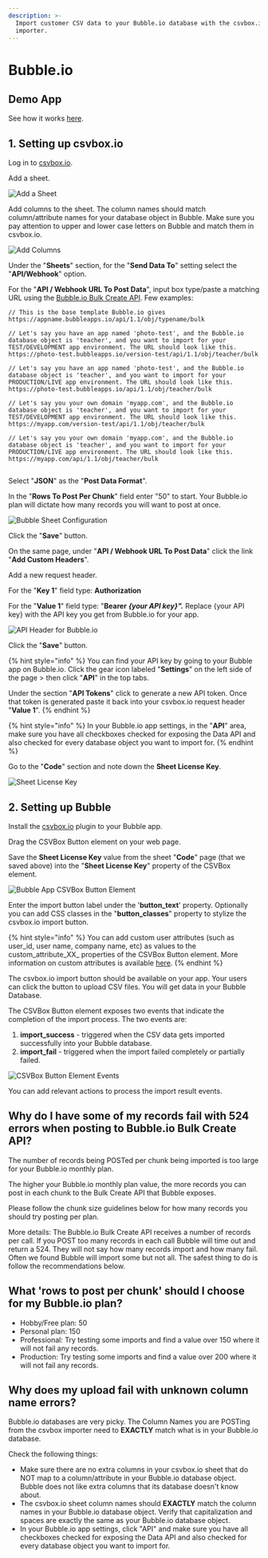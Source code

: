 ```yaml
---
description: >-
  Import customer CSV data to your Bubble.io database with the csvbox.io
  importer.
---
```


# Bubble.io

## Demo App

See how it works [here](https://csvbox-demo.bubbleapps.io/version-test).

## 1. Setting up csvbox.io

Log in to [csvbox.io](https://app.csvbox.io/login).

Add a sheet.

![Add a Sheet](../.gitbook/assets/add-sheet.png)

Add columns to the sheet. The column names should match column/attribute names for your database object in Bubble. Make sure you pay attention to upper and lower case letters on Bubble and match them in csvbox.io.

![Add Columns](../.gitbook/assets/add-columns.png)

Under the "**Sheets**" section, for the "**Send Data To**" setting select the "**API/Webhook**" option. 

For the "**API / Webhook URL To Post Data**", input box type/paste a matching URL using the [Bubble.io Bulk Create API](https://bubble.io/reference#API.get_api.bulk_create). Few examples:

```text
// This is the base template Bubble.io gives
https://appname.bubbleapps.io/api/1.1/obj/typename/bulk

// Let's say you have an app named 'photo-test', and the Bubble.io database object is 'teacher', and you want to import for your TEST/DEVELOPMENT app environment. The URL should look like this.
https://photo-test.bubbleapps.io/version-test/api/1.1/obj/teacher/bulk

// Let's say you have an app named 'photo-test', and the Bubble.io database object is 'teacher', and you want to import for your PRODUCTION/LIVE app environment. The URL should look like this.
https://photo-test.bubbleapps.io/api/1.1/obj/teacher/bulk

// Let's say you your own domain 'myapp.com', and the Bubble.io database object is 'teacher', and you want to import for your TEST/DEVELOPMENT app environment. The URL should look like this.
https://myapp.com/version-test/api/1.1/obj/teacher/bulk

// Let's say you your own domain 'myapp.com', and the Bubble.io database object is 'teacher', and you want to import for your PRODUCTION/LIVE app environment. The URL should look like this.
https://myapp.com/api/1.1/obj/teacher/bulk
              
```

Select "**JSON**" as the "**Post Data Format**".

In the "**Rows To Post Per Chunk**" field enter "50" to start. Your Bubble.io plan will dictate how many records you will want to post at once. 

![Bubble Sheet Configuration](../.gitbook/assets/bubble-sheet-settings.png)

Click the "**Save**" button.

On the same page, under "**API / Webhook URL To Post Data**" click the link "**Add Custom Headers**".

Add a new request header.

For the "**Key 1**" field type: **Authorization**

For the "**Value 1**" field type: "**Bearer** _**{your API key}".**_ Replace {your API key} with the API key you get from Bubble.io for your app. 

![API Header for Bubble.io](../.gitbook/assets/headers.png)

Click the "**Save**" button.

{% hint style="info" %}
You can find your API key by going to your Bubble app on Bubble.io. Click the gear icon labeled "**Settings**" on the left side of the page &gt; then click "**API**" in the top tabs.

Under the section "**API Tokens**" click to generate a new API token. Once that token is generated paste it back into your csvbox.io request header "**Value 1**".
{% endhint %}

{% hint style="info" %}
In your Bubble.io app settings, in the "**API**" area, make sure you have all checkboxes checked for exposing the Data API and also checked for every database object you want to import for.
{% endhint %}

Go to the "**Code**" section and note down the **Sheet License Key**.

![Sheet License Key](../.gitbook/assets/sheet-license-key.png)

## 2. Setting up Bubble

Install the [csvbox.io](https://bubble.io/plugin/csv--excel-importer-%7C-receive-json-1628686647935x372170116910546940) plugin to your Bubble app.

Drag the CSVBox Button element on your web page.

Save the **Sheet License Key** value from the sheet "**Code**" page \(that we saved above\) into the "**Sheet License Key**" property of the CSVBox element.

![Bubble App CSVBox Button Element](../.gitbook/assets/bubble-app-csvbox-element.png)

Enter the import button label under the '**button\_text**' property. Optionally you can add CSS classes in the "**button\_classes**" property to stylize the csvbox.io import button.

{% hint style="info" %}
You can add custom user attributes \(such as user\_id, user name, company name, etc\) as values to the custom\_attribute_XX_ properties of the CSVBox Button element. More information on custom attributes is available [here](https://help.csvbox.io/getting-started#referencing-the-user).
{% endhint %}

The csvbox.io import button should be available on your app. Your users can click the button to upload CSV files. You will get data in your Bubble Database.

The CSVBox Button element exposes two events that indicate the completion of the import process. The two events are:

1. **import\_success** - triggered when the CSV data gets imported successfully into your Bubble database.
2. **import\_fail** - triggered when the import failed completely or partially failed.

![CSVBox Button Element Events](../.gitbook/assets/bubble-events.png)

You can add relevant actions to process the import result events.

## Why do I have some of my records fail with 524 errors when posting to Bubble.io Bulk Create API?

The number of records being POSTed per chunk being imported is too large for your Bubble.io monthly plan.

The higher your Bubble.io monthly plan value, the more records you can post in each chunk to the Bulk Create API that Bubble exposes.

Please follow the chunk size guidelines below for how many records you should try posting per plan.

More details: The Bubble.io Bulk Create API receives a number of records per call. If you POST too many records in each call Bubble will time out and return a 524. They will not say how many records import and how many fail. Often we found Bubble will import some but not all. The safest thing to do is follow the recommendations below.

## What 'rows to post per chunk' should I choose for my Bubble.io plan?

* Hobby/Free plan: 50
* Personal plan: 150
* Professional: Try testing some imports and find a value over 150 where it will not fail any records.
* Production: Try testing some imports and find a value over 200 where it will not fail any records.

## Why does my upload fail with unknown column name errors?

Bubble.io databases are very picky. The Column Names you are POSTing from the csvbox importer need to **EXACTLY** match what is in your Bubble.io database.

Check the following things:

* Make sure there are no extra columns in your csvbox.io sheet that do NOT map to a column/attribute in your Bubble.io database object. Bubble does not like extra columns that its database doesn't know about.
* The csvbox.io sheet column names should **EXACTLY** match the column names in your Bubble.io database object. Verify that capitalization and spaces are exactly the same as your Bubble.io database object.
* In your Bubble.io app settings, click "API" and make sure you have all checkboxes checked for exposing the Data API and also checked for every database object you want to import for.

